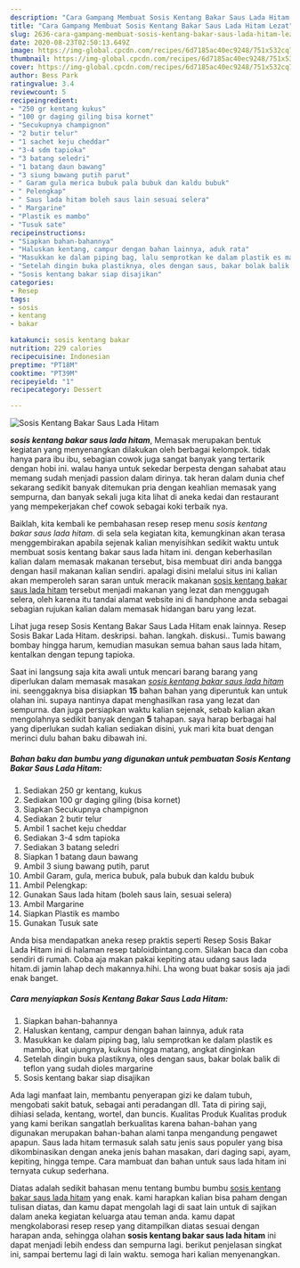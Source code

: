 ```yaml
---
description: "Cara Gampang Membuat Sosis Kentang Bakar Saus Lada Hitam Lezat"
title: "Cara Gampang Membuat Sosis Kentang Bakar Saus Lada Hitam Lezat"
slug: 2636-cara-gampang-membuat-sosis-kentang-bakar-saus-lada-hitam-lezat
date: 2020-08-23T02:50:13.649Z
image: https://img-global.cpcdn.com/recipes/6d7185ac40ec9248/751x532cq70/sosis-kentang-bakar-saus-lada-hitam-foto-resep-utama.jpg
thumbnail: https://img-global.cpcdn.com/recipes/6d7185ac40ec9248/751x532cq70/sosis-kentang-bakar-saus-lada-hitam-foto-resep-utama.jpg
cover: https://img-global.cpcdn.com/recipes/6d7185ac40ec9248/751x532cq70/sosis-kentang-bakar-saus-lada-hitam-foto-resep-utama.jpg
author: Bess Park
ratingvalue: 3.4
reviewcount: 5
recipeingredient:
- "250 gr kentang kukus"
- "100 gr daging giling bisa kornet"
- "Secukupnya champignon"
- "2 butir telur"
- "1 sachet keju cheddar"
- "3-4 sdm tapioka"
- "3 batang seledri"
- "1 batang daun bawang"
- "3 siung bawang putih parut"
- " Garam gula merica bubuk pala bubuk dan kaldu bubuk"
- " Pelengkap"
- " Saus lada hitam boleh saus lain sesuai selera"
- " Margarine"
- "Plastik es mambo"
- "Tusuk sate"
recipeinstructions:
- "Siapkan bahan-bahannya"
- "Haluskan kentang, campur dengan bahan lainnya, aduk rata"
- "Masukkan ke dalam piping bag, lalu semprotkan ke dalam plastik es mambo, ikat ujungnya, kukus hingga matang, angkat dinginkan"
- "Setelah dingin buka plastiknya, oles dengan saus, bakar bolak balik di teflon yang sudah dioles margarine"
- "Sosis kentang bakar siap disajikan"
categories:
- Resep
tags:
- sosis
- kentang
- bakar

katakunci: sosis kentang bakar 
nutrition: 229 calories
recipecuisine: Indonesian
preptime: "PT18M"
cooktime: "PT39M"
recipeyield: "1"
recipecategory: Dessert

---
```



![Sosis Kentang Bakar Saus Lada Hitam](https://img-global.cpcdn.com/recipes/6d7185ac40ec9248/751x532cq70/sosis-kentang-bakar-saus-lada-hitam-foto-resep-utama.jpg)

<b><i>sosis kentang bakar saus lada hitam</i></b>, Memasak merupakan bentuk kegiatan yang menyenangkan dilakukan oleh berbagai kelompok. tidak hanya para ibu ibu, sebagian cowok juga sangat banyak yang tertarik dengan hobi ini. walau hanya untuk sekedar berpesta dengan sahabat atau memang sudah menjadi passion dalam dirinya. tak heran dalam dunia chef sekarang sedikit banyak ditemukan pria dengan keahlian memasak yang sempurna, dan banyak sekali juga kita lihat di aneka kedai dan restaurant yang mempekerjakan chef cowok sebagai koki terbaik nya.

Baiklah, kita kembali ke pembahasan resep resep menu <i>sosis kentang bakar saus lada hitam</i>. di sela sela kegiatan kita, kemungkinan akan terasa menggembirakan apabila sejenak kalian menyisihkan sedikit waktu untuk membuat sosis kentang bakar saus lada hitam ini. dengan keberhasilan kalian dalam memasak makanan tersebut, bisa membuat diri anda bangga dengan hasil makanan kalian sendiri. apalagi disini melalui situs ini kalian akan memperoleh saran saran untuk meracik makanan <u>sosis kentang bakar saus lada hitam</u> tersebut menjadi makanan yang lezat dan menggugah selera, oleh karena itu tandai alamat website ini di handphone anda sebagai sebagian rujukan kalian dalam memasak hidangan baru yang lezat.

Lihat juga resep Sosis Kentang Bakar Saus Lada Hitam enak lainnya. Resep Sosis Bakar Lada Hitam. deskripsi. bahan. langkah. diskusi.. Tumis bawang bombay hingga harum, kemudian masukan semua bahan saus lada hitam, kentalkan dengan tepung tapioka.


Saat ini langsung saja kita awali untuk mencari barang barang yang diperlukan dalam memasak masakan <u><i>sosis kentang bakar saus lada hitam</i></u> ini. seenggaknya bisa disiapkan <b>15</b> bahan bahan yang diperuntuk kan untuk olahan ini. supaya nantinya dapat menghasilkan rasa yang lezat dan sempurna. dan juga persiapkan waktu kalian sejenak, sebab kalian akan mengolahnya sedikit banyak dengan <b>5</b> tahapan. saya harap berbagai hal yang diperlukan sudah kalian sediakan disini, yuk mari kita buat dengan merinci dulu bahan baku dibawah ini.

<!--inarticleads1-->

##### Bahan baku dan bumbu yang digunakan untuk pembuatan Sosis Kentang Bakar Saus Lada Hitam:

1. Sediakan 250 gr kentang, kukus
1. Sediakan 100 gr daging giling (bisa kornet)
1. Siapkan Secukupnya champignon
1. Sediakan 2 butir telur
1. Ambil 1 sachet keju cheddar
1. Sediakan 3-4 sdm tapioka
1. Sediakan 3 batang seledri
1. Siapkan 1 batang daun bawang
1. Ambil 3 siung bawang putih, parut
1. Ambil  Garam, gula, merica bubuk, pala bubuk dan kaldu bubuk
1. Ambil  Pelengkap:
1. Gunakan  Saus lada hitam (boleh saus lain, sesuai selera)
1. Ambil  Margarine
1. Siapkan Plastik es mambo
1. Gunakan Tusuk sate


Anda bisa mendapatkan aneka resep praktis seperti Resep Sosis Bakar Lada Hitam ini di halaman resep tabloidbintang.com. Silakan baca dan coba sendiri di rumah. Coba aja makan pakai kepiting atau udang saus lada hitam.di jamin lahap dech makannya.hihi. Lha wong buat bakar sosis aja jadi enak banget. 

<!--inarticleads2-->

##### Cara menyiapkan Sosis Kentang Bakar Saus Lada Hitam:

1. Siapkan bahan-bahannya
1. Haluskan kentang, campur dengan bahan lainnya, aduk rata
1. Masukkan ke dalam piping bag, lalu semprotkan ke dalam plastik es mambo, ikat ujungnya, kukus hingga matang, angkat dinginkan
1. Setelah dingin buka plastiknya, oles dengan saus, bakar bolak balik di teflon yang sudah dioles margarine
1. Sosis kentang bakar siap disajikan


Ada lagi manfaat lain, membantu penyerapan gizi ke dalam tubuh, mengobati sakit batuk, sebagai anti peradangan dll. Tata di piring saji, dihiasi selada, kentang, wortel, dan buncis. Kualitas Produk Kualitas produk yang kami berikan sangatlah berkualitas karena bahan-bahan yang digunakan merupakan bahan-bahan alami tanpa mengandung pengawet apapun. Saus lada hitam termasuk salah satu jenis saus populer yang bisa dikombinasikan dengan aneka jenis bahan masakan, dari daging sapi, ayam, kepiting, hingga tempe. Cara mambuat dan bahan untuk saus lada hitam ini ternyata cukup sederhana. 

Diatas adalah sedikit bahasan menu tentang bumbu bumbu <u>sosis kentang bakar saus lada hitam</u> yang enak. kami harapkan kalian bisa paham dengan tulisan diatas, dan kamu dapat mengolah lagi di saat lain untuk di sajikan dalam aneka kegiatan keluarga atau teman anda. kamu dapat mengkolaborasi resep resep yang ditampilkan diatas sesuai dengan harapan anda, sehingga olahan <b>sosis kentang bakar saus lada hitam</b> ini dapat menjadi lebih endess dan sempurna lagi. berikut penjelasan singkat ini, sampai bertemu lagi di lain waktu. semoga hari kalian menyenangkan.
